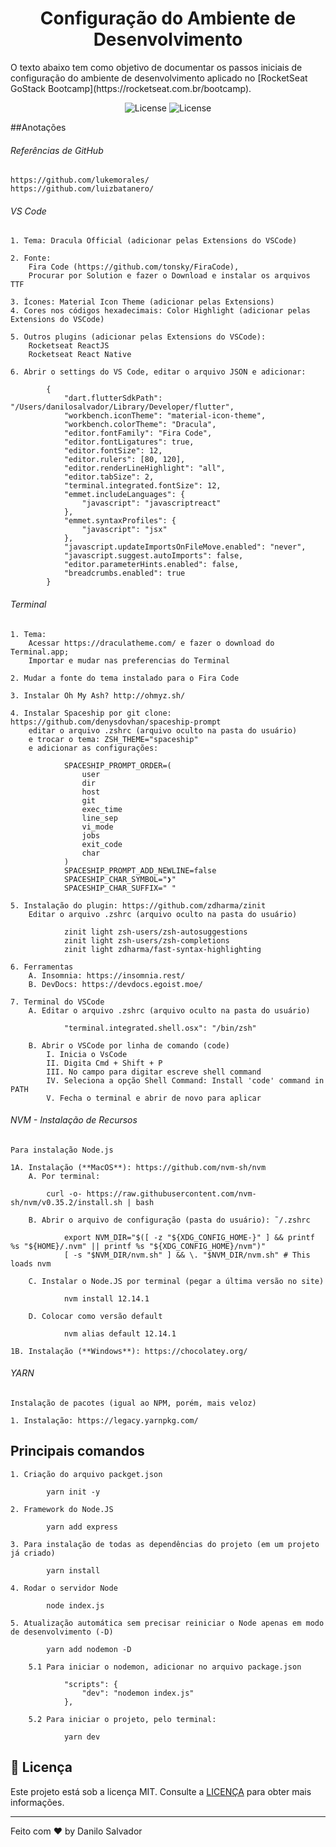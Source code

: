 <h1 align="center">
    Configuração do Ambiente de Desenvolvimento
</h1>

<p>
O texto abaixo tem como objetivo de documentar os passos iniciais de configuração do ambiente de desenvolvimento aplicado no [RocketSeat GoStack Bootcamp](https://rocketseat.com.br/bootcamp).
</p>

<p align="center">
    <img alt="License" src="https://img.shields.io/badge/made%20by-danilosalvador-blue">
    <img alt="License" src="https://img.shields.io/badge/license-MIT-%2304D361">
</p>

##Anotações

######  Referências de GitHub
    https://github.com/lukemorales/
    https://github.com/luizbatanero/

######  VS Code
    1. Tema: Dracula Official (adicionar pelas Extensions do VSCode)

    2. Fonte: 
        Fira Code (https://github.com/tonsky/FiraCode), 
        Procurar por Solution e fazer o Download e instalar os arquivos TTF

    3. Ícones: Material Icon Theme (adicionar pelas Extensions)
    4. Cores nos códigos hexadecimais: Color Highlight (adicionar pelas Extensions do VSCode)

    5. Outros plugins (adicionar pelas Extensions do VSCode): 
        Rocketseat ReactJS
        Rocketseat React Native

    6. Abrir o settings do VS Code, editar o arquivo JSON e adicionar:

```
        {
            "dart.flutterSdkPath": "/Users/danilosalvador/Library/Developer/flutter",
            "workbench.iconTheme": "material-icon-theme",
            "workbench.colorTheme": "Dracula",
            "editor.fontFamily": "Fira Code",
            "editor.fontLigatures": true,
            "editor.fontSize": 12,
            "editor.rulers": [80, 120],
            "editor.renderLineHighlight": "all",
            "editor.tabSize": 2,
            "terminal.integrated.fontSize": 12,
            "emmet.includeLanguages": {
                "javascript": "javascriptreact"
            },
            "emmet.syntaxProfiles": {
                "javascript": "jsx"
            },
            "javascript.updateImportsOnFileMove.enabled": "never",
            "javascript.suggest.autoImports": false,
            "editor.parameterHints.enabled": false,
            "breadcrumbs.enabled": true
        }
```

######  Terminal
    1. Tema: 
        Acessar https://draculatheme.com/ e fazer o download do Terminal.app;
        Importar e mudar nas preferencias do Terminal

    2. Mudar a fonte do tema instalado para o Fira Code

    3. Instalar Oh My Ash? http://ohmyz.sh/

    4. Instalar Spaceship por git clone: https://github.com/denysdovhan/spaceship-prompt
        editar o arquivo .zshrc (arquivo oculto na pasta do usuário) 
        e trocar o tema: ZSH_THEME="spaceship"
        e adicionar as configurações:

```
            SPACESHIP_PROMPT_ORDER=(
                user
                dir
                host
                git
                exec_time
                line_sep
                vi_mode
                jobs
                exit_code
                char
            )
            SPACESHIP_PROMPT_ADD_NEWLINE=false
            SPACESHIP_CHAR_SYMBOL="❯"
            SPACESHIP_CHAR_SUFFIX=" "
```

    5. Instalação do plugin: https://github.com/zdharma/zinit
        Editar o arquivo .zshrc (arquivo oculto na pasta do usuário) 

```
            zinit light zsh-users/zsh-autosuggestions
            zinit light zsh-users/zsh-completions
            zinit light zdharma/fast-syntax-highlighting
```

    6. Ferramentas
        A. Insomnia: https://insomnia.rest/
        B. DevDocs: https://devdocs.egoist.moe/

    7. Terminal do VSCode
        A. Editar o arquivo .zshrc (arquivo oculto na pasta do usuário) 

```
            "terminal.integrated.shell.osx": "/bin/zsh"
```

        B. Abrir o VSCode por linha de comando (code)
            I. Inicia o VsCode
            II. Digita Cmd + Shift + P
            III. No campo para digitar escreve shell command
            IV. Seleciona a opção Shell Command: Install 'code' command in PATH
            V. Fecha o terminal e abrir de novo para aplicar

######  NVM - Instalação de Recursos
    Para instalação Node.js

    1A. Instalação (**MacOS**): https://github.com/nvm-sh/nvm
        A. Por terminal: 

```     
        curl -o- https://raw.githubusercontent.com/nvm-sh/nvm/v0.35.2/install.sh | bash
```
        
        B. Abrir o arquivo de configuração (pasta do usuário): ˜/.zshrc

```
            export NVM_DIR="$([ -z "${XDG_CONFIG_HOME-}" ] && printf %s "${HOME}/.nvm" || printf %s "${XDG_CONFIG_HOME}/nvm")"
            [ -s "$NVM_DIR/nvm.sh" ] && \. "$NVM_DIR/nvm.sh" # This loads nvm
```

        C. Instalar o Node.JS por terminal (pegar a última versão no site)

```
            nvm install 12.14.1
```

        D. Colocar como versão default

```
            nvm alias default 12.14.1
```

    1B. Instalação (**Windows**): https://chocolatey.org/ 

######  YARN 
    Instalação de pacotes (igual ao NPM, porém, mais veloz)

    1. Instalação: https://legacy.yarnpkg.com/

##  Principais comandos
    1. Criação do arquivo packget.json

```
        yarn init -y
```

    2. Framework do Node.JS

```
        yarn add express
```

    3. Para instalação de todas as dependências do projeto (em um projeto já criado)

```
        yarn install
```

    4. Rodar o servidor Node

```
        node index.js
```

    5. Atualização automática sem precisar reiniciar o Node apenas em modo de desenvolvimento (-D)

```
        yarn add nodemon -D
```

        5.1 Para iniciar o nodemon, adicionar no arquivo package.json

```
            "scripts": {
                "dev": "nodemon index.js"
            },
```

        5.2 Para iniciar o projeto, pelo terminal:

```
            yarn dev
```

## :memo: Licença
Este projeto está sob a licença MIT. Consulte a [LICENÇA](LICENSE.md) para obter mais informações.

---

Feito com ♥ by Danilo Salvador
